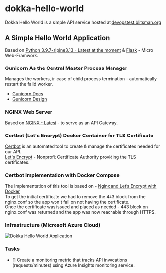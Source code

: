 # dokka-hello-world
Dokka Hello World is a simple API service hosted at  [devopstest.blitsman.org](https://devopstest.blitsman.org/)

## A Simple Hello World Application
Based on [Python 3.9.7-alpine3.13 - Latest at the moment](https://hub.docker.com/_/python?tab=description&page=1&ordering=last_updated) & [Flask](https://flask.palletsprojects.com/en/2.0.x/) - Micro Web-Framwork.

### Gunicorn As the Central Master Process Manager
Manages the workers, in case of child process termination - automatically restart the faild worker.<br/>
- [Gunicorn Docs](https://gunicorn.org/#docs)
- [Gunicorn Design](https://docs.gunicorn.org/en/latest/design.html)

### NGINX Web Server
Based on [NGINX - Latest](https://hub.docker.com/_/nginx) - to serve as an API Gateway.

### Certbot (Let's Encrypt) Docker Container for TLS Certificate
[Certbot](https://certbot.eff.org/) is an automated tool to create & manage the certificates needed for our API.<br/>
[Let's Encrypt](https://letsencrypt.org/) - Nonprofit Certificate Authority providing the TLS certificates.

### Certbot Implementation with Docker Compose
The Implementation of this tool is based on - [Nginx and Let’s Encrypt with Docker](https://pentacent.medium.com/nginx-and-lets-encrypt-with-docker-in-less-than-5-minutes-b4b8a60d3a71)<br/>
To get the initial certificate we had to remove the 443 block from the nginx.conf so the app won't fail on not having the certificate.<br/>
Once the certificate was issued and placed as needed - 443 block on nginx.conf was returned and the app was now reachable through HTTPS.

### Infrastructure (Microsoft Azure Cloud)
![Dokka Hello World Application](https://ibb.co/6W40BjS)

### Tasks
- [] Create a monitoring metric that tracks API invocations (requests/minutes) using Azure Insights monitoring service.

